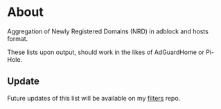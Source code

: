 # About 

Aggregation of Newly Registered Domains (NRD) in adblock and hosts format. 

These lists upon output, should work in the likes of AdGuardHome or Pi-Hole.

## Update

Future updates of this list will be available on my [filters](https://github.com/SystemJargon/filters) repo.



